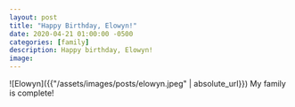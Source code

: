```yaml
---
layout: post
title: "Happy Birthday, Elowyn!"
date: 2020-04-21 01:00:00 -0500
categories: [family]
description: Happy birthday, Elowyn!
image: 
---
```


![Elowyn]({{"/assets/images/posts/elowyn.jpeg" | absolute_url}})
My family is complete!